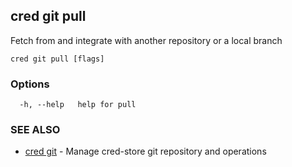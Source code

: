 ## cred git pull

Fetch from and integrate with another repository or a local branch

```
cred git pull [flags]
```

### Options

```
  -h, --help   help for pull
```

### SEE ALSO

* [cred git](cred_git.md)	 - Manage cred-store git repository and operations

